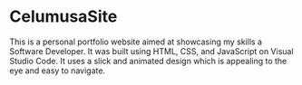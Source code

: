 # CelumusaSite
This is a personal portfolio website aimed at showcasing my skills a Software Developer. It was built using HTML, CSS, and JavaScript on Visual Studio Code. It uses a slick and animated design which is appealing to the eye and easy to navigate.
